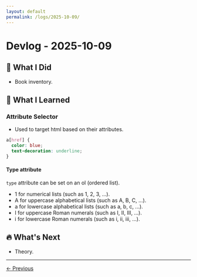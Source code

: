 ```yaml
---
layout: default
permalink: /logs/2025-10-09/
---
```


# Devlog - 2025-10-09

## 🚀 What I Did

- Book inventory.

## 🧠 What I Learned

### Attribute Selector

- Used to target html based on their attributes.

```css
a[href] {
  color: blue;
  text-decoration: underline;
}
```

#### Type attribute

`type` attribute can be set on an ol (ordered list).

- 1 for numerical lists (such as 1, 2, 3, ...).
- A for uppercase alphabetical lists (such as A, B, C, ...).
- a for lowercase alphabetical lists (such as a, b, c, ...).
- I for uppercase Roman numerals (such as I, II, III, ...).
- i for lowercase Roman numerals (such as i, ii, iii, ...).

## 🔥 What's Next

- Theory.

---

[← Previous]({{site.baseurl}}/logs/2025-10-08/)
